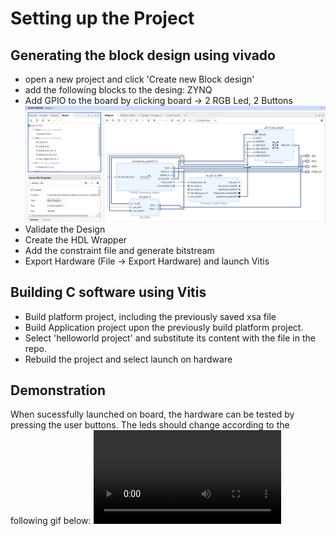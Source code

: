 # Setting up the Project
## Generating the block design using vivado
- open a new project and click 'Create new Block design'
- add the following blocks to the desing: ZYNQ
- Add GPIO to the board by clicking board -> 2 RGB Led, 2 Buttons
![](block_design.png)
- Validate the Design
- Create the HDL Wrapper
- Add the constraint file and generate bitstream
- Export Hardware (File -> Export Hardware) and launch Vitis

## Building C software using Vitis
- Build platform project, including the previously saved xsa file
- Build Application project upon the previously build platform project.
- Select 'helloworld project' and substitute its content with the file in the repo.
- Rebuild the project and select launch on hardware

## Demonstration
When sucessfully launched on board, the hardware can be tested by pressing the user buttons.
The leds should change according to the following gif below:
![](demo[1].mp4)
